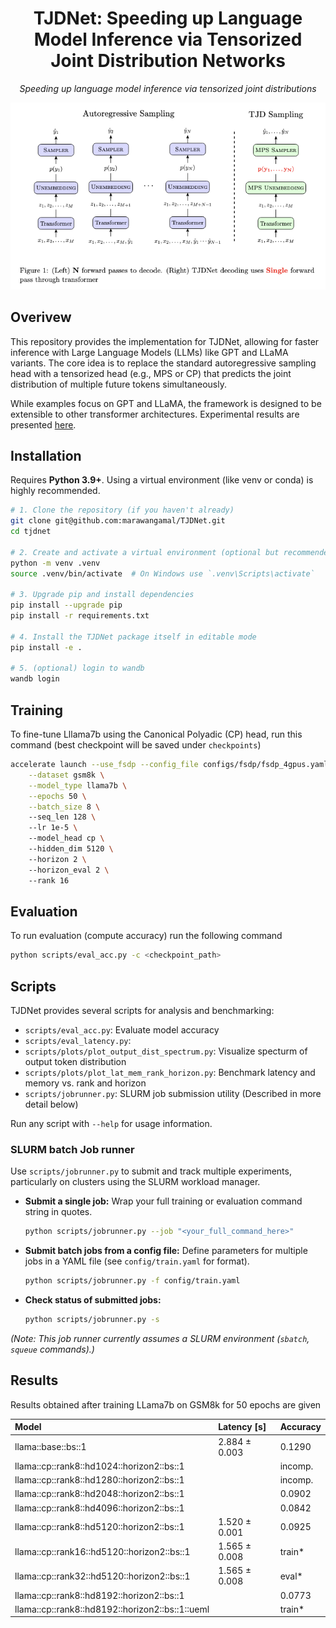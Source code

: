 <!-- # TJDNet: Speeding up Language Model Inference via Tensorized Joint Distribution Networks

Speeding up language model inference via tensorized joint distributions. This codebase implements TJDNet for GPT and LLAMA models but can be easily extended to other models. -->

<div align="center">

<h1>TJDNet: Speeding up Language Model Inference via Tensorized Joint Distribution Networks</h1>


<i> Speeding up language model inference via tensorized joint distributions </i>


<img src="assets/image.png" style="width: 500;" />
<!-- <i>Speeding up language model inference via tensorized joint distributions.</i> -->

<!-- <i> (Left) N forward passes to decode. (Right) TJDNet decoding uses Single forward
pass through transformer</i> -->

</div>

## Overivew

This repository provides the implementation for TJDNet, allowing for faster inference with Large Language Models (LLMs) like GPT and LLaMA variants. The core idea is to replace the standard autoregressive sampling head with a tensorized head (e.g., MPS or CP) that predicts the joint distribution of multiple future tokens simultaneously.

While examples focus on GPT and LLaMA, the framework is designed to be extensible to other transformer architectures. Experimental results are presented [here](#Results).


## Installation 
Requires **Python 3.9+**. Using a virtual environment (like venv or conda) is highly recommended.

```bash
# 1. Clone the repository (if you haven't already)
git clone git@github.com:marawangamal/TJDNet.git
cd tjdnet

# 2. Create and activate a virtual environment (optional but recommended)
python -m venv .venv
source .venv/bin/activate  # On Windows use `.venv\Scripts\activate`

# 3. Upgrade pip and install dependencies
pip install --upgrade pip
pip install -r requirements.txt

# 4. Install the TJDNet package itself in editable mode
pip install -e .

# 5. (optional) login to wandb
wandb login
```



## Training

To fine-tune Lllama7b using the Canonical Polyadic (CP) head, run this command (best checkpoint will be saved under `checkpoints`)
```bash 
accelerate launch --use_fsdp --config_file configs/fsdp/fsdp_4gpus.yaml train.py \
    --dataset gsm8k \
    --model_type llama7b \
    --epochs 50 \
    --batch_size 8 \ 
    --seq_len 128 \ 
    --lr 1e-5 \ 
    --model_head cp \ 
    --hidden_dim 5120 \ 
    --horizon 2 \ 
    --horizon_eval 2 \ 
    --rank 16
```

## Evaluation
To run evaluation (compute accuracy) run the following command
```bash 
python scripts/eval_acc.py -c <checkpoint_path>
```

<!-- 
| Model                              | Latency [s]   | GPU Memory (allocated)[MB]   | GPU Memory (reserved) [MB]   | CPU Memory (rss) [MB]   | Accuracy      |
| llama::base::bs::1                 | 2.884 ± 0.003 | 25340.167 ± 0.000            | 25356.000 ± 0.000            | 1213.004 ± 0.015        | 0.000 ± 0.000 |
| llama::cp::rank8::horizon2::bs::1  | 1.520 ± 0.001 | 27165.341 ± 0.000            | 27182.000 ± 0.000            | 1221.140 ± 0.014        | 0.000 ± 0.000 |
| llama::cp::rank16::horizon2::bs::1 | 1.565 ± 0.008 | 28445.653 ± 0.000            | 28462.000 ± 0.000            | 1223.598 ± 0.000        | 0.000 ± 0.000 | 
-->


<!-- OLD Version -->
<!-- | Model                            | Latency [s]   | Accuracy      |
|:---------------------------------|:--------------|:--------------|
| llama::baseline             | 1.441 ± 0.007 | 0.1290 |
| llama::cp::lr32::hd768::rank4::horizon2  | 0.745 ± 0.004 | 0.0492 |
| llama::cp::lr32::hd768::rank8::horizon2  | 0.752 ± 0.002 | 0.0540 |
| llama::cp::lr32::hd768::rank16::horizon2 | 0.767 ± 0.003 | 0.0549 |
| llama::cp::lr32::hd768::rank32::horizon2 | 0.833 ± 0.028 | 0.0584 |
| llama::cp::lr64::hd768::rank8::horizon2  | - | 0.0417 |
| llama::cp::lr32::hd1024::rank8::horizon2 | - | 0.0629 |
| llama::cp::lr32::hd1280::rank8::horizon2 | - | 0.0781 |
| llama::cp::lr32::hd1536::rank8::horizon2 | - | 0.0713 |
| llama::cp::lr32::hd5120::rank8::horizon2 | - | 0.0925** | -->


## Scripts

TJDNet provides several scripts for analysis and benchmarking:

- `scripts/eval_acc.py`: Evaluate model accuracy
- `scripts/eval_latency.py`: 
- `scripts/plots/plot_output_dist_spectrum.py`: Visualize specturm of output token distribution
- `scripts/plots/plot_lat_mem_rank_horizon.py`: Benchmark latency and memory vs. rank and horizon
- `scripts/jobrunner.py`: SLURM job submission utility (Described in more detail below)

Run any script with `--help` for usage information.


### SLURM batch Job runner

Use `scripts/jobrunner.py` to submit and track multiple experiments, particularly on clusters using the SLURM workload manager.

* **Submit a single job:**
    Wrap your full training or evaluation command string in quotes.
    ```bash
    python scripts/jobrunner.py --job "<your_full_command_here>"
    ```

* **Submit batch jobs from a config file:**
    Define parameters for multiple jobs in a YAML file (see `config/train.yaml` for format).
    ```bash
    python scripts/jobrunner.py -f config/train.yaml
    ```

* **Check status of submitted jobs:**
    ```bash
    python scripts/jobrunner.py -s
    ```

*(Note: This job runner currently assumes a SLURM environment (`sbatch`, `squeue` commands).)*


## Results
Results obtained after training LLama7b on GSM8k for 50 epochs are given

| Model                                               | Latency [s]   | Accuracy |  
|:----------------------------------------------------|:--------------|:---------|
| llama::base::bs::1                                  | 2.884 ± 0.003 | 0.1290   |
| llama::cp::rank8::hd1024::horizon2::bs::1           |               | incomp.  |
| llama::cp::rank8::hd1280::horizon2::bs::1           |               | incomp.  |
| llama::cp::rank8::hd2048::horizon2::bs::1           |               | 0.0902   |
| llama::cp::rank8::hd4096::horizon2::bs::1           |               | 0.0842   |
| llama::cp::rank8::hd5120::horizon2::bs::1           | 1.520 ± 0.001 | 0.0925   |
| llama::cp::rank16::hd5120::horizon2::bs::1          | 1.565 ± 0.008 | train*   |
| llama::cp::rank32::hd5120::horizon2::bs::1          | 1.565 ± 0.008 | eval*    |
| llama::cp::rank8::hd8192::horizon2::bs::1           |               | 0.0773   |
| llama::cp::rank8::hd8192::horizon2::bs::1::ueml     |               | train*   |






<!-- | Model                            | Latency [s]   | Accuracy      |
|:---------------------------------|:--------------|:--------------|
| llama::base::bs::1               | 1.441 ± 0.007 | 0.1290 |
| llama::cp::nl2::rank4::horizon2  | 0.745 ± 0.004 | 0.0492 |
| llama::cp::nl2::rank8::horizon2  | 0.752 ± 0.002 | 0.0540 |
| llama::cp::nl2::rank16::horizon2 | 0.767 ± 0.003 | 0.0549 |
| llama::cp::nl2::rank32::horizon2 | 0.833 ± 0.028 | - |
| llama::ucp::nl2::rank4::horizon2  | - | - |
| llama::ucp::nl2::rank8::horizon2  | - | - |
| llama::ucp::nl2::rank16::horizon2 | - | - |
| llama::ucp::nl2::rank32::horizon2 | - | - | -->





<!-- 
## Evaluation
To evaluate on HumanEval, run the following commands

1. Generate completetions (will be saved to samples.jsonl)
    ```
    python eval/generate_completions.py --ckpt checkpoints/<checkpoint directory name>
    ```
2. Evaluate completetions
    ```
    python eval/human-eval/human_eval/evaluate_functional_correctness.py samples.jsonl
    ```

## Visualization
1. Generate completetions (will be saved to samples.jsonl)
    ```
    python eval/generate_completions.py --dev --ckpt checkpoints/<checkpoint directory name>
    ```

2. Visualize a code completion sample
    ```
    python eval/visualize.py samples.jsonl
    ``` -->
